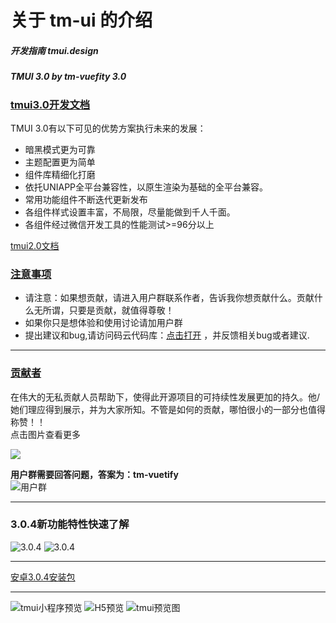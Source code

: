 

#  关于 tm-ui 的介绍

##### 开发指南 tmui.design
##### TMUI 3.0 by tm-vuefity 3.0

### [tmui3.0开发文档](https://tmui.design/)

 TMUI 3.0有以下可见的优势方案执行未来的发展：
- 暗黑模式更为可靠
- 主题配置更为简单
- 组件库精细化打磨
- 依托UNIAPP全平台兼容性，以原生渲染为基础的全平台兼容。
- 常用功能组件不断迭代更新发布
- 各组件样式设置丰富，不局限，尽量能做到千人千面。
- 各组件经过微信开发工具的性能测试>=96分以上

[tmui2.0文档](https://ext.dcloud.net.cn/plugin?id=5949)

### [注意事项](https://ext.dcloud.net.cn/plugin?name=tm-ui)

- 请注意：如果想贡献，请进入用户群联系作者，告诉我你想贡献什么。贡献什么无所谓，只要是贡献，就值得尊敬！
- 如果你只是想体验和使用讨论请加用户群
- 提出建议和bug,请访问码云代码库：[点击打开](https://gitee.com/LYTB/tmui-design)
，并反馈相关bug或者建议.

---
### [贡献者](https://tmui.design/doc/start/%E8%B4%A1%E7%8C%AE%E8%80%85.html#%E8%B4%A1%E7%8C%AE%E4%BA%BA%E5%91%98)
在伟大的无私贡献人员帮助下，使得此开源项目的可持续性发展更加的持久。他/她们理应得到展示，并为大家所知。不管是如何的贡献，哪怕很小的一部分也值得称赞！！<br>
点击图片查看更多

[![](https://vkceyugu.cdn.bspapp.com/VKCEYUGU-f5b1722f-8766-40af-a22a-acc454202a37/ef8a8962-1153-44c9-aee5-6a616996e595.jpg)](https://tmui.design/doc/start/%E8%B4%A1%E7%8C%AE%E8%80%85.html)

**用户群需要回答问题，答案为：tm-vuetify** <br>
![用户群](https://jx2d.cn/yuwuimages/tmUI%E7%94%A8%E6%88%B7%E7%BE%A4%E7%BE%A4%E8%81%8A%E4%BA%8C%E7%BB%B4%E7%A0%81.png)

----

### 3.0.4新功能特性快速了解 

![3.0.4](https://vkceyugu.cdn.bspapp.com/VKCEYUGU-f5b1722f-8766-40af-a22a-acc454202a37/86bce318-d3a0-4c88-8e9c-cd764fed81e1.gif)
![3.0.4](https://vkceyugu.cdn.bspapp.com/VKCEYUGU-f5b1722f-8766-40af-a22a-acc454202a37/f33285fd-5f26-4092-95a2-2fe8f4aee2ed.gif)

----

[安卓3.0.4安装包](https://gitee.com/LYTB/tmui-design/releases/3.0.4)

----

![tmui小程序预览](https://vkceyugu.cdn.bspapp.com/VKCEYUGU-f5b1722f-8766-40af-a22a-acc454202a37/718acb30-0164-42d6-90bd-b82a5acc122a.jpg)
![H5预览](https://vkceyugu.cdn.bspapp.com/VKCEYUGU-f5b1722f-8766-40af-a22a-acc454202a37/65b5739c-fc71-45b7-9b02-5dc1629d33ce.png)
![tmui预览图](https://vkceyugu.cdn.bspapp.com/VKCEYUGU-f5b1722f-8766-40af-a22a-acc454202a37/0672c1be-2519-4e36-962b-072852193025.png)
